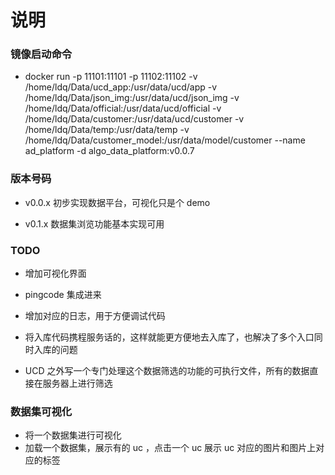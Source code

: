 # 说明

### 镜像启动命令

* docker run -p 11101:11101 -p 11102:11102 -v /home/ldq/Data/ucd_app:/usr/data/ucd/app -v /home/ldq/Data/json_img:/usr/data/ucd/json_img -v /home/ldq/Data/official:/usr/data/ucd/official -v /home/ldq/Data/customer:/usr/data/ucd/customer -v /home/ldq/Data/temp:/usr/data/temp -v /home/ldq/Data/customer_model:/usr/data/model/customer --name ad_platform -d algo_data_platform:v0.0.7

### 版本号码

* v0.0.x  初步实现数据平台，可视化只是个 demo

* v0.1.x  数据集浏览功能基本实现可用


### TODO

* 增加可视化界面

* pingcode 集成进来

* 增加对应的日志，用于方便调试代码

* 将入库代码携程服务话的，这样就能更方便地去入库了，也解决了多个入口同时入库的问题

* UCD 之外写一个专门处理这个数据筛选的功能的可执行文件，所有的数据直接在服务器上进行筛选

### 数据集可视化

* 将一个数据集进行可视化
* 加载一个数据集，展示有的 uc ，点击一个 uc 展示 uc 对应的图片和图片上对应的标签





